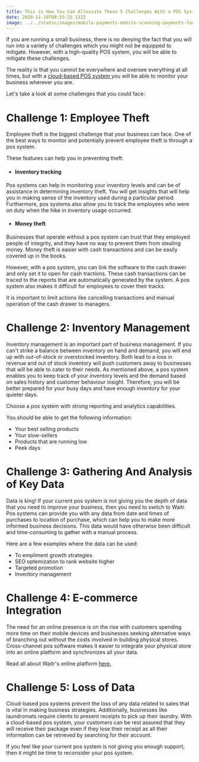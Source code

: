 ```yaml
---
title: This is How You Can Alleviate These 5 Challenges With a POS System
date: 2020-11-10T08:55:25.132Z
image: ../../static/images/mobile-payments-mobile-scanning-payments-face-face-payments.jpg
---
```

If you are running a small business, there is no denying the fact that you will run into a variety of challenges which you might not be equipped to mitigate. However, with a high-quality POS system, you will be able to mitigate these challenges.

The reality is that you cannot be everywhere and oversee everything at all times, but with a [cloud-based POS system ](https://www.waitr.co.za/advantages-of-a-point-of-sale-system/)you will be able to monitor your business wherever you are.

Let's take a look at some challenges that you could face:

# Challenge 1: Employee Theft

Employee theft is the biggest challenge that your business can face. One of the best ways to monitor and potentially prevent employee theft is through a pos system.

These features can help you in preventing theft:

* #### Inventory tracking

Pos systems can help in monitoring your inventory levels and can be of assistance in determining inventory theft. You will get insights that will help you in making sense of the inventory used during a particular period. Furthermore, pos systems also allow you to track the employees who were on duty when the hike in inventory usage occurred.

* #### Money theft

Businesses that operate without a pos system can trust that they employed people of integrity, and they have no way to prevent them from stealing money. Money theft is easier with cash transactions and can be easily covered up in the books.

However, with a pos system, you can link the software to the cash drawer and only set it to open for cash tractions. These cash transactions can be traced to the reports that are automatically generated by the system. A pos system also makes it difficult for employees to cover their tracks. 

It is important to limit actions like cancelling transactions and manual operation of the cash drawer to managers. 

# Challenge 2: Inventory Management

Inventory management is an important part of business management. If you can't strike a balance between inventory on hand and demand, you will end up with out-of-stock or overstocked inventory. Both lead to a loss in revenue and out of stock inventory will push customers away to businesses that will be able to cater to their needs. As mentioned above, a pos system enables you to keep track of your inventory levels and the demand based on sales history and customer behaviour insight. Therefore, you will be better prepared for your busy days and have enough inventory for your quieter days.

Choose a pos system with strong reporting and analytics capabilities. 

You should be able to get the following information:

* Your best selling products
* Your slow-sellers
* Products that are running low
* Peek days

# Challenge 3: Gathering And Analysis of Key Data

Data is king! If your current pos system is not giving you the depth of data that you need to improve your business, then you need to switch to Waitr. Pos systems can provide you with any data from date and times of purchases to location of purchase, which can help you to make more informed business decisions. This data would  have otherwise been difficult and time-consuming to gather with a manual process. 

Here are a few examples where the data can be used:

* To empliment growth strategies
* SEO optemization to rank website higher
* Targeted promotion
* Inventory management



# Challenge 4: E-commerce Integration

The need for an online presence is on the rise with customers spending more time on their mobile devices and businesses seeking alternative ways of branching out without the costs involved in building physical stores. Cross-channel pos software makes it easier to integrate your physical store into an online platform and synchronizes all your data.

Read all about Waitr's online platform [here.](https://www.waitr.co.za/introducing-waitr-online-a-free-app-mobile-app-for-our-merchants/)

# Challenge 5: Loss of Data

Cloud-based pos systems prevent the loss of any data related to sales that is vital in making business strategies. Additionally, businesses like laundromats require clients to present receipts to pick up their laundry. With a cloud-based pos system, your customers can be rest assured that they will receive their package even if they lose their receipt as all their information can be retrieved by searching for their account. 

If you feel like your current pos system is not giving you enough support, then it might be time to reconsider your pos system.